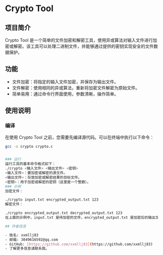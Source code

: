 # Crypto Tool

## 项目简介

Crypto Tool 是一个简单的文件加密和解密工具，使用异或算法对输入文件进行加密或解密。该工具可以处理二进制文件，并能够通过提供的密钥实现安全的文件数据保护。

## 功能

- 文件加密：将指定的输入文件加密，并保存为输出文件。
- 文件解密：使用相同的异或算法，重新将加密文件解密为原始文件。
- 简单易用：通过命令行界面使用，参数清晰，操作简单。

## 使用说明

### 编译

在使用 Crypto Tool 之前，您需要先编译源代码。可以在终端中执行以下命令：

```bash
gcc -o crypto crypto.c


### 运行
运行工具的基本命令格式如下：
./crypto <输入文件> <输出文件> <密钥>
<输入文件>：要加密或解密的源文件。
<输出文件>：存放加密或解密结果的目标文件。
<密钥>：用于加密或解密的密钥（这里是一个整数）。
### 示例
加密文件：

./crypto input.txt encrypted_output.txt 123
解密文件：

./crypto encrypted_output.txt decrypted_output.txt 123
在上面的示例中，input.txt 是待加密的文件，encrypted_output.txt 是加密后的输出文件，123 是用于加密的密钥。

## 作者信息

- 姓名: xxmllj83
- 邮箱: 3049616592@qq.com
- GitHub: [https://github.com/xxmllj83](https://github.com/xxmllj83)
- 了解更多信息请联系我。

